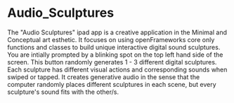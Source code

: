 
Audio_Sculptures
================

The "Audio Sculptures" ipad app is a creative application in the Minimal and Conceptual art esthetic. It focuses on using openFrameworks core only functions and classes to build unique interactive digital sound sculptures. You are intially prompted by a blinking spot on the top left hand side of the screen. This button randomly generates 1 - 3 different digital sculptures. Each sculpture has different visual actions and corresponding sounds when swiped or tapped. It creates generative audio in the sense that the computer randomly places different sculptures in each scene, but every sculpture's sound fits with the other/s.  
